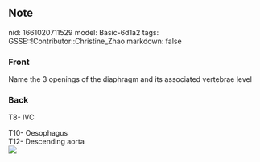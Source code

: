 ## Note
nid: 1661020711529
model: Basic-6d1a2
tags: GSSE::!Contributor::Christine_Zhao
markdown: false

### Front
Name the 3 openings of the diaphragm and its associated vertebrae level

### Back
T8- IVC
<div>
  T10- Oesophagus
</div>
<div>
  T12- Descending aorta
  <div><img src=
  "Screen%20Shot%202021-06-02%20at%208.41.02%20pm.png"></div>
</div>
